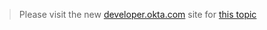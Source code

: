 > Please visit the new [developer.okta.com](http://developer.okta.com/docs) site for [this topic](http://developer.okta.com/docs/examples/session_cookie.html)